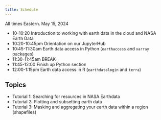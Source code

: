 ```yaml
---
title: Schedule
---
```


All times Eastern. May 15, 2024

* 10-10:20 Introduction to working with earth data in the cloud and NASA Earth Data
* 10:20-10:45pm Orientation on our JupyterHub
* 10:45-11:30am Earth data access in Python (`earthaccess` and `xarray` packages)
* 11:30-11:45am BREAK
* 11:45-12:00 Finish up Python section
* 12:00-1:15pm Earth data access in R (`earthdatalogin` and `terra`)

## Topics

* Tutorial 1: Searching for resources in NASA Earthdata
* Tutorial 2: Plotting and subsetting earth data
* Tutorial 3: Masking and aggregating your earth data within a region (shapefiles)
